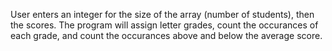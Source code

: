 User enters an integer for the size of the array (number of students), then
the scores. The program will assign letter grades, count the occurances of each
grade, and count the occurances above and below the average score.
